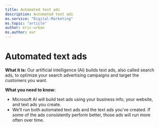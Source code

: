 ```yaml
---
title: Automated text ads
description: Automated text ads
ms.service: "Digital-Marketing"
ms.topic: "article"
author: eric-urban
ms.author: eur
---
```


# Automated text ads

**What it is:**     Our artificial intelligence (AI) builds text ads, also called search ads, to optimize your search advertising campaigns and target the customers you want.

**What you need to know:**
- Microsoft AI will build text ads using your business info, your website, and text ads you create.
- We’ll run both automated text ads and the text ads you’ve created. If some of the ads consistently perform better, those ads will run more often over time.


